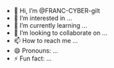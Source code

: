 - 👋 Hi, I’m @FRANC-CYBER-gilt
- 👀 I’m interested in ...
- 🌱 I’m currently learning ...
- 💞️ I’m looking to collaborate on ...
- 📫 How to reach me ...
- 😄 Pronouns: ...
- ⚡ Fun fact: ...

<!---
FRANC-CYBER-gilt/FRANC-CYBER-gilt is a ✨ special ✨ repository because its `README.md` (this file) appears on your GitHub profile.
You can click the Preview link to take a look at your changes.
--->
